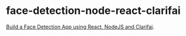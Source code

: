 # face-detection-node-react-clarifai

[Build a Face Detection App using React, NodeJS and Clarifai](https://dev.to/thisisgazzar/build-a-face-detection-app-using-react-nodejs-and-clarifai-3b24).

